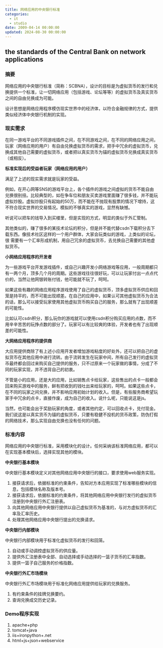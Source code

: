 ```yaml
---
title: 网络应用的中央银行标准
categories:
  - it
  - studio
date: 2009-04-14 00:00:00
updated: 2024-08-30 00:00:00
---
```


## the standards of the Central Bank on network applications ##

### 摘要 ###

网络应用的中央银行标准（简称：SCBNA），设计的目标是为虚拟货币的发行和兑换提供一个标准，让一切网络应用（包括游戏、论坛等等）的虚拟货币及真实货币之间的自由兑换成为可能。

设计思想是网络应用程序模仿现实世界中的经济体，以符合金融规律的方式，提供类似经济体中央银行机制的实现。

### 现实需求 ###

在同一游戏平台的不同游戏插件之间，在不同游戏之间，在不同的网络应用之间，玩家（网络应用的用户）有自由兑换虚拟货币的需求，把手中冗余的虚拟货币，兑换成其他自己需要的虚拟货币，或者把以真实货币为锚的虚拟货币兑换成真实货币（或相反）。

**标准实现后的受益者玩家（网络应用的用户）**

满足了上述的现实需求就是玩家的受益。

例如，在开心网等SNS的游戏平台上，各个插件的游戏之间虚拟的货币不能自由兑换很别扭。比较典型的，如在争车位和朋友买卖游戏里面赚了很多钱，并不能玩虚拟炒股。虚拟炒股只有起始的50万，而不能在不抛现有股票的情况下增持，这不符合现实世界的交易情况。模拟的不够真实的游戏，显然有缺憾。

听说可以把车的钱导入到买楼里，但是实现的方式，明显的类似于外汇管制。

其他类似的，赚了很多的某技术论坛的积分，但是并不能代替csdn下载积分去下载东西。像技术社区这样的一个用户群体，大家会玩类似的游戏，上类似的论坛，很 需要有一个汇率形成机制，用自己冗余的虚拟货币，去兑换自己需要的其他虚拟货币。

**小网络应用程序的开发者**

为一些游戏平台开发游戏插件，或自己兴趣开发小网络游戏等应用，一般周期都只有一两个月，顶多几个月的周期。这些游戏往往很好玩，可以让玩家付出一点点代价的，当然让他网银转账付钱，他可能就不玩了，呵呵。

如果这些有趣的网络应用程序游戏使用了自己的虚拟货币，顶多虚拟货币供应和回笼是持平的，而不可能出现顺差。在自己的应用中，如果认可其他虚拟货币为合法的话，那么可以接受玩家使用其他虚拟货币购买自己的服务，那么就有了出现顺差的可能性。

比如认可csdn积分，那么玩你的游戏就可以使用csdn积分购买应用的点数，而不用辛辛苦苦的玩挣点数的部分了。玩家可以有比较爽的体验，开发者也有了出现顺差的可能性。

**大网络应用程序的提供商**

大应用提供商除了有上述小应用开发者增加游戏粘度的好处外，还可以把自己的虚拟货币在其他应用中进行流转。由于流转发生在玩家中间，所有自己发行的虚拟货币最终都会回过来购买自己提供的服务，只不过原来一个玩家做的事情，分成了不同的玩家实现，并不违背自己的初衷。

不管是小的应用，还是大的应用，比如销售点卡给玩家，这些售出的点卡一般都会回来购买游戏中的服务，鲜有把收到的钱吐出来给玩家的，呵呵。如果这些点卡，在不同的玩家之间兑换，并不影响应用初始计划的收入。但是，有些服务商希望玩家手中冗余的点卡，直接作废，成为自己的收入。说什么呢，只能说这是js。

当然，也可能会出于奖励玩家的角度，或者其他约定，可以回收点卡，兑付现金。我们说这是以真实货币为锚的虚拟货币，只要有稳健不投机的货币政策，防伪打假的网络技术，那么实现自由兑换也没有任何的问题。

### 标准内容 ###

网络应用的中央银行标准，采用模块化的设计。任何采纳该标准网络应用，都可以在实现基本模块后，选择实现其他的模块。

**中央银行基本模块**

中央银行基本模块定义对其他网络应用中央银行的接口，要求使用web服务实现。

1. 接获请求后，依据标准的约束条件，告知对方本应用实现了标准哪些模块的信息，包括模块名称及版本号。
2. 接获请求后，依据标准的约束条件，将其他网络应用中央银行发行的虚拟货币注册到中央银行外汇注册表。
3. 向其他网络应用中央银行提供以自己虚拟货币为基准的，与对方虚拟货币的汇率及汇率历史。
4. 处理其他网络应用中央银行提出的兑换请求。

**中央银行内部模块**

中央银行内部模块用于标准化虚拟货币的发行和回笼。

1. 自动或手动调控虚拟货币的供应量。
2. 提供外汇注册表中全部、自动选择或手动选择的一篮子货币的汇率指数。
3. 提供一篮子自己服务的价格指数。

**中央银行外汇市场模块**

中央银行外汇市场模块用于标准化网络应用提供给玩家的兑换服务。

1. 有约束条件的挂牌兑换要约。
2. 查询兑换成交历史记录。

### Demo程序实现 ###

1. apache+php
2. tomcat+java
3. iis+ironpython+.net
4. html+js+json+webservice